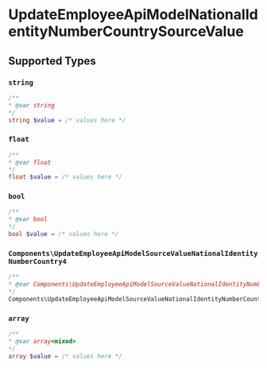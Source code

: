 # UpdateEmployeeApiModelNationalIdentityNumberCountrySourceValue


## Supported Types

### `string`

```php
/**
* @var string
*/
string $value = /* values here */
```

### `float`

```php
/**
* @var float
*/
float $value = /* values here */
```

### `bool`

```php
/**
* @var bool
*/
bool $value = /* values here */
```

### `Components\UpdateEmployeeApiModelSourceValueNationalIdentityNumberCountry4`

```php
/**
* @var Components\UpdateEmployeeApiModelSourceValueNationalIdentityNumberCountry4
*/
Components\UpdateEmployeeApiModelSourceValueNationalIdentityNumberCountry4 $value = /* values here */
```

### `array`

```php
/**
* @var array<mixed>
*/
array $value = /* values here */
```

